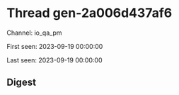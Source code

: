 # Thread gen-2a006d437af6
Channel: io_qa_pm

First seen: 2023-09-19 00:00:00

Last seen: 2023-09-19 00:00:00

## Digest


